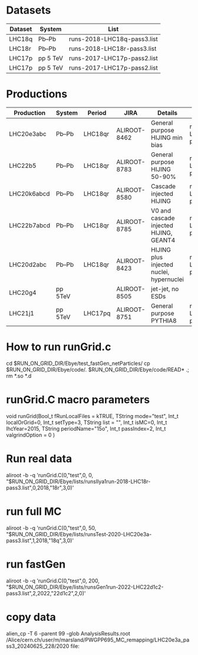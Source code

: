 # Datasets

| Dataset | System   | List                        |
| ------- | -------- | --------------------------- |
| LHC18q  | Pb–Pb    | runs-2018-LHC18q-pass3.list |
| LHC18r  | Pb–Pb    | runs-2018-LHC18r-pass3.list |
| LHC17p  | pp 5 TeV | runs-2017-LHC17p-pass2.list |
| LHC17p  | pp 5 TeV | runs-2017-LHC17p-pass2.list |

# Productions

| Production  | System  | Period  | JIRA         | Details                                  | Lists                                   |
| ----------- | ------- | ------- | ------------ | ---------------------------------------- | --------------------------------------- |
| LHC20e3abc  | Pb–Pb   | LHC18qr | ALIROOT-8462 | General purpose HIJING min bias          | runsMC-2020-LHC20e3[a,b,c]-pass3.list   |
| LHC22b5     | Pb–Pb   | LHC18qr | ALIROOT-8783 | General purpose HIJING 50-90%            | runsMC-2022-LHC22b5-pass3.list          |
| LHC20k6abcd | Pb–Pb   | LHC18qr | ALIROOT-8580 | Cascade injected HIJING                  | runsMC-2020-LHC20k6[a,b,c,d]-pass3.list |
| LHC22b7abcd | Pb–Pb   | LHC18qr | ALIROOT-8785 | V0 and cascade injected HIJING, GEANT4   | runsMC-2022-LHC22b7[a,b,c,d]-pass3.list |
| LHC20d2abc  | Pb–Pb   | LHC18qr | ALIROOT-8423 | HIJING plus injected nuclei, hypernuclei | runsMC-2020-LHC20d2[a,b,c]-pass3.list   |
| LHC20g4     | pp 5TeV |         | ALIROOT-8505 | jet-jet, no ESDs                         |                                         |
| LHC21j1     | pp 5TeV | LHC17pq | ALIROOT-8751 | General purpose PYTHIA8                  | runsMC-2021-LHC21j1a_cent-pass2.list    |

# How to run runGrid.c
cd $RUN_ON_GRID_DIR/Ebye/test_fastGen_netParticles/
cp $RUN_ON_GRID_DIR/Ebye/code/*.* $RUN_ON_GRID_DIR/Ebye/code/READ*  .; rm *.so *.d

# runGrid.C macro parameters
void runGrid(Bool_t fRunLocalFiles = kTRUE,
             TString mode="test",
             Int_t localOrGrid=0,
             Int_t setType=3,
             TString list = "",
             Int_t isMC=0,
             Int_t lhcYear=2015,
             TString periodName="15o",
             Int_t passIndex=2,
             Int_t valgrindOption = 0
             )
# Run real data
aliroot -b -q 'runGrid.C(0,"test",0,  0, "$RUN_ON_GRID_DIR/Ebye/lists/runsIlya1run-2018-LHC18r-pass3.list",0,2018,"18r",3,0)'


# run full MC
aliroot -b -q 'runGrid.C(0,"test",0,  50, "$RUN_ON_GRID_DIR/Ebye/lists/runsTest-2020-LHC20e3a-pass3.list",1,2018,"18q",3,0)'


# run fastGen
aliroot -b -q 'runGrid.C(0,"test",0,  200, "$RUN_ON_GRID_DIR/Ebye/lists/runsGen1run-2022-LHC22d1c2-pass3.list",2,2022,"22d1c2",2,0)'

# copy data
alien_cp -T 6 -parent 99 -glob AnalysisResults.root /Alice/cern.ch/user/m/marsland/PWGPP695_MC_remapping/LHC20e3a_pass3_20240625_228/2020 file:




